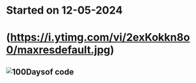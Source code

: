 # Started on 12-05-2024
# (https://i.ytimg.com/vi/2exKokkn8o0/maxresdefault.jpg)
## ![100Daysof code](https://i.ytimg.com/vi/2exKokkn8o0/maxresdefault.jpg)


